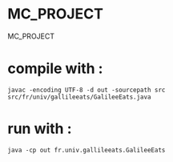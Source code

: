 # MC_PROJECT
MC_PROJECT

# compile with :

```
javac -encoding UTF-8 -d out -sourcepath src src/fr/univ/gallileeats/GalileeEats.java
```

# run with :

```
java -cp out fr.univ.gallileeats.GalileeEats
```

